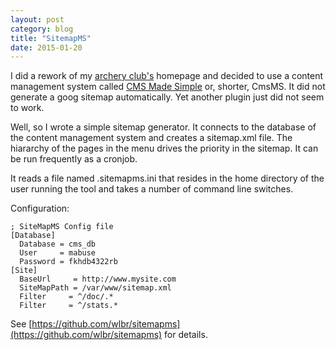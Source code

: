 ```yaml
---
layout: post
category: blog
title: "SitemapMS"
date: 2015-01-20
---
```


I did a rework of my [archery club's](https://bsc-karlsruhe.de) homepage and decided to use a content management system called [CMS Made Simple](https://www.cmsmadesimple.org/) or, shorter, CmsMS. It did not generate a goog sitemap automatically. Yet another plugin just did not seem to work.

Well, so I wrote a simple sitemap generator. It connects to the database of the content management system and creates a sitemap.xml file. The hiararchy of the pages in the menu drives the priority in the sitemap. It can be run frequently as a cronjob.

It reads a file named  .sitemapms.ini that resides in the home directory of the user running the tool and takes a number of command line switches.

Configuration:
```
; SiteMapMS Config file
[Database]
  Database = cms_db
  User     = mabuse
  Password = fkhdb4322rb
[Site]
  BaseUrl     = http://www.mysite.com
  SiteMapPath = /var/www/sitemap.xml
  Filter     = ^/doc/.*
  Filter     = ^/stats.*
```

See [https://github.com/wlbr/sitemapms](https://github.com/wlbr/sitemapms) for details.
